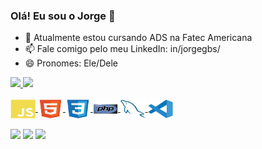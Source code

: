 ### Olá! Eu sou o Jorge 👋

- 🔭 Atualmente estou cursando ADS na Fatec Americana <!-- - 🌱 Estou estudando html5, css3 e javascript -->
- 📫 Fale comigo pelo meu LinkedIn: in/jorgegbs/
- 😄 Pronomes: Ele/Dele
<div>
  <a href="https://github.com/jorgehtml">
  <img height="160em" src="https://github-readme-stats.vercel.app/api?username=jorgehtml&show_icons=true&theme=tokyonight&include_all_commits=true&count_private=true"/>
  <img height="160em" src="https://github-readme-stats.vercel.app/api/top-langs/?username=jorgehtml&layout=compact&langs_count=7&theme=tokyonight"/>
</div>
  <div style="display: inline_block"><br>
  <img align="center" alt="jorge-Js" height="30" width="40" src="https://raw.githubusercontent.com/devicons/devicon/master/icons/javascript/javascript-plain.svg">
  <img align="center" alt="jorge-HTML" height="30" width="40" src="https://raw.githubusercontent.com/devicons/devicon/master/icons/html5/html5-original.svg">
  <img align="center" alt="jorge-CSS" height="30" width="40" src="https://raw.githubusercontent.com/devicons/devicon/master/icons/css3/css3-original.svg">
  <img align="center" alt="jorge-PHP" height="30" width="40" src="https://raw.githubusercontent.com/devicons/devicon/master/icons/php/php-original.svg">
  <img align="center" alt="jorge-MySQL" height="30" width="40" src="https://raw.githubusercontent.com/devicons/devicon/master/icons/mysql/mysql-original.svg">
  <img align="center" alt="jorge-vscode" height="30" width="40" src="https://raw.githubusercontent.com/devicons/devicon/master/icons/vscode/vscode-original.svg">
</div>
  <br>
<div> 
  <a href="https://instagram.com/jorge.script" target="_blank"><img src="https://img.shields.io/badge/-Instagram-%23E4405F?style=for-the-badge&logo=instagram&logoColor=white" target="_blank"></a>
  <a href = "mailto:jorgegbsouza@gmail.com"><img src="https://img.shields.io/badge/-Gmail-%23333?style=for-the-badge&logo=gmail&logoColor=white" target="_blank"></a>
  <a href="https://www.linkedin.com/in/jorgegbs/" target="_blank"><img src="https://img.shields.io/badge/-LinkedIn-%230077B5?style=for-the-badge&logo=linkedin&logoColor=white" target="_blank"></a> 
</div>
  

